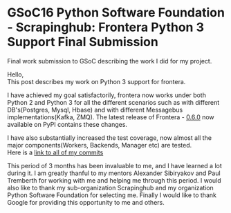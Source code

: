 # GSoC16 Python Software Foundation - Scrapinghub: Frontera Python 3 Support Final Submission
Final work submission to GSoC describing the work I did for my project.
      
      

Hello,  
This post describes my work on Python 3 support for frontera.

I have achieved my goal satisfactorily, frontera now works under both Python 2 and Python 3 for all the different scenarios such as with different DB's(Postgres, Mysql, Hbase) and with different Messagebus implementations(Kafka, ZMQ). The latest release of Frontera - [0.6.0](https://github.com/scrapinghub/frontera/releases/tag/v0.6.0) now available on PyPI contains these changes.        
                              
I have also substantially increased the test coverage, now almost all the major components(Workers, Backends, Manager etc) are tested.                                                  
Here is a [link to all of my commits](https://github.com/scrapinghub/frontera/commits?author=Preetwinder)                     
                       
This period of 3 months has been invaluable to me, and I have learned a lot during it. I am greatly thanful to my mentors Alexander Sibiryakov and Paul Tremberth for working with me and helping me through this period.
I would also like to thank my sub-organization Scrapinghub and my organization Python Software Foundation for selecting me. Finally I would like to thank Google for providing this opportunity to me and others. 
